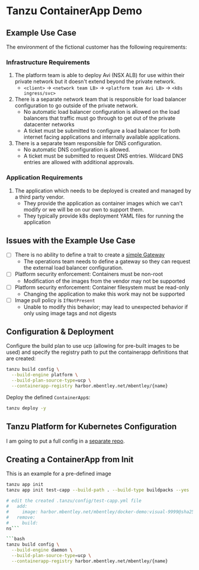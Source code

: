 # Tanzu ContainerApp Demo

## Example Use Case

The environment of the fictional customer has the following requirements:

### Infrastructure Requirements

1. The platform team is able to deploy Avi (NSX ALB) for use within their private network but it doesn't extend beyond the private network.
    * `<client>` -> `<network team LB>` -> `<platform team Avi LB>` -> `<k8s ingress/svc>`
1. There is a separate network team that is responsible for load balancer configuration to go outside of the private network.
    * No automatic load balancer configuration is allowed on the load balancers that traffic must go through to get out of the private datacenter networks
    * A ticket must be submitted to configure a load balancer for both internet facing applications and internally available applications.
1. There is a separate team responsible for DNS configuration.
    * No automatic DNS configuration is allowed.
    * A ticket must be submitted to request DNS entries. Wildcard DNS entries are allowed with additional approvals.

### Application Requirements

1. The application which needs to be deployed is created and managed by a third party vendor.
    * They provide the application as container images which we can't modify or we will be on our own to support them.
    * They typically provide k8s deployment YAML files for running the application

## Issues with the Example Use Case

* [ ] There is no ability to define a trait to create a [simple Gateway](./manually_created/example-gateway.yaml)
    * The operations team needs to define a gateway so they can request the external load balancer configuration.
* [ ] Platform security enforcement: Containers must be non-root
    * Modification of the images from the vendor may not be supported
* [ ] Platform security enforcement: Container filesystem must be read-only
    * Changing the application to make this work may not be supported
* [ ] Image pull policy is `IfNotPresent`
    * Unable to modify this behavior; may lead to unexpected behavior if only using image tags and not digests

## Configuration & Deployment

Configure the build plan to use ucp (allowing for pre-built images to be used) and specify the registry path to put the containerapp definitions that are created:

```bash
tanzu build config \
  --build-engine platform \
  --build-plan-source-type=ucp \
  --containerapp-registry harbor.mbentley.net/mbentley/{name}
```

Deploy the defined `ContainerApp`s:

```bash
tanzu deploy -y
```

## Tanzu Platform for Kubernetes Configuration

I am going to put a full config in a [separate repo](https://github.com/mbentley/tanzu-platform-tools).


## Creating a ContainerApp from Init

This is an example for a pre-defined image

```bash
tanzu app init
tanzu app init test-capp --build-path . --build-type buildpacks --yes

# edit the created .tanzu/config/test-capp.yml file
#   add:
#     image: harbor.mbentley.net/mbentley/docker-demo:visual-9999@sha256:42f1d8410b085bbb88e44d549b6ff8663b9a233f782c6acaa144092e1b7dc461
#   remove:
#     build:
ns```

```bash
tanzu build config \
  --build-engine daemon \
  --build-plan-source-type=ucp \
  --containerapp-registry harbor.mbentley.net/mbentley/{name}
```
